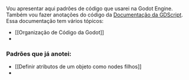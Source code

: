 Vou apresentar aqui padrões de código que usarei na Godot Engine.
Também vou fazer anotações do código da [Documentação da GDScript](https://docs.godotengine.org/en/stable/tutorials/scripting/gdscript/index.html). Essa documentação tem vários tópicos:
- [[Organização de Código da Godot]]
- 

### Padrões que já anotei:
- [[Definir atributos de um objeto como nodes filhos]]
- 





